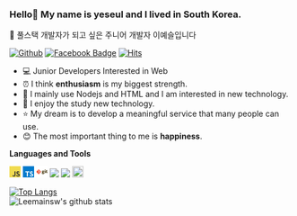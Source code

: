 ### Hello👋 My name is yeseul and I lived in South Korea.<br/>
📌 풀스택 개발자가 되고 싶은 주니어 개발자 이예슬입니다

[![Github](http://img.shields.io/badge/-Tech%20blog-000000?style=flat-square&logo=github&link=https://alstn2468.github.io/)](https://github.com/Leemainsw) [![Facebook Badge](https://img.shields.io/badge/Facebook-1877f2?style=flat-square&logo=facebook&logoColor=white&link=https://www.facebook.com/alstn2468)](https://www.facebook.com/profile.php?id=100012066763447)
[![Hits](https://hits.seeyoufarm.com/api/count/incr/badge.svg?url=https%3A%2F%2Fgithub.com%2FLeemainsw)](https://hits.seeyoufarm.com)

- 💻 Junior Developers Interested in Web 
- ⏰ I think **enthusiasm** is my biggest strength.
- 📝 I mainly use Nodejs and HTML and I am interested in new technology.
- 🐰 I enjoy the study new technology.
- ⭐ My dream is to develop a meaningful service that many people can use.
- 😊 The most important thing to me is **happiness**.

**Languages and Tools**  

<code><img height="20" src="https://raw.githubusercontent.com/github/explore/80688e429a7d4ef2fca1e82350fe8e3517d3494d/topics/javascript/javascript.png"></code>
<code><img height="20" src="https://raw.githubusercontent.com/github/explore/80688e429a7d4ef2fca1e82350fe8e3517d3494d/topics/typescript/typescript.png"></code>
<code><img height="20" src="https://raw.githubusercontent.com/github/explore/80688e429a7d4ef2fca1e82350fe8e3517d3494d/topics/git/git.png"></code>
<code><img height="20" src="https://img1.daumcdn.net/thumb/R800x0/?scode=mtistory2&fname=https%3A%2F%2Fblog.kakaocdn.net%2Fdn%2FDGM2Y%2FbtqwIi3c40a%2FtbVlnqOBH5ovawaVBCmEF0%2Fimg.png"></code>
<code><img height="20" src="https://miro.medium.com/max/750/1*xLKFtlXiTPif_hTAIlXRjw.jpeg"></code>
<code><img height="20" width="20" src="https://banner2.cleanpng.com/20180718/cbh/kisspng-vue-js-javascript-library-angularjs-react-vue-js-5b4ebe1bc45884.1915769815318871318042.jpg"></code>

[![Top Langs](https://github-readme-stats.vercel.app/api/top-langs/?username=Leemainsw&layout=compact)](https://github.com/Leemainsw/Leemainsw)   
![Leemainsw's github stats](https://github-readme-stats.vercel.app/api?username=Leemainsw&show_icons=true)

